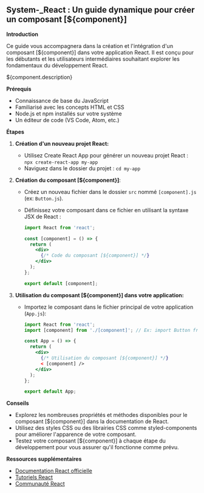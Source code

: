 ##  System-_React : Un guide dynamique pour créer un composant [${component}]

**Introduction**

Ce guide vous accompagnera dans la création et l'intégration d'un composant [${component}] dans votre application React. Il est conçu pour les débutants et les utilisateurs intermédiaires souhaitant explorer les fondamentaux du développement React.

${component.description}

**Prérequis**

* Connaissance de base du JavaScript
* Familiarisé avec les concepts HTML et CSS
* Node.js et npm installés sur votre système
* Un éditeur de code (VS Code, Atom, etc.)

**Étapes**

1. **Création d'un nouveau projet React:**

   * Utilisez Create React App pour générer un nouveau projet React : `npx create-react-app my-app`
   * Naviguez dans le dossier du projet : `cd my-app`

2. **Création du composant [${component}]**:

   * Créez un nouveau fichier dans le dossier `src` nommé `[component].js` (ex: `Button.js`).
   * Définissez votre composant dans ce fichier en utilisant la syntaxe JSX de React :

     ```jsx
     import React from 'react';

     const [component] = () => {
       return (
         <div>
           {/* Code du composant [${component}] */}
         </div>
       );
     };

     export default [component];
     ```

3. **Utilisation du composant [${component}] dans votre application:**

   * Importez le composant dans le fichier principal de votre application (`App.js`):

     ```jsx
     import React from 'react';
     import [component] from './[component]'; // Ex: import Button from './Button';

     const App = () => {
       return (
         <div>
           {/* Utilisation du composant [${component}] */}
           < [component] />
         </div>
       );
     };

     export default App;
     ```

**Conseils**

* Explorez les nombreuses propriétés et méthodes disponibles pour le composant [${component}] dans la documentation de React.
* Utilisez des styles CSS ou des librairies CSS comme styled-components pour améliorer l'apparence de votre composant.
* Testez votre composant [${component}] à chaque étape du développement pour vous assurer qu'il fonctionne comme prévu.

**Ressources supplémentaires**

* [Documentation React officielle](https://reactjs.org/docs/getting-started.html)
* [Tutoriels React](https://www.youtube.com/results?search_query=react+tutorial)
* [Communauté React](https://reactjs.org/community.html)



